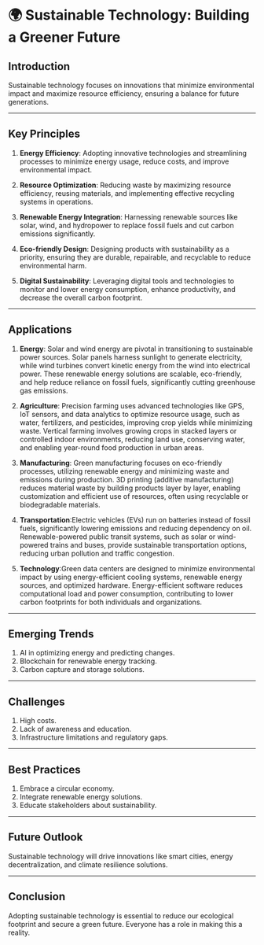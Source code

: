 

# 🌍 Sustainable Technology: Building a Greener Future  

## **Introduction**  
Sustainable technology focuses on innovations that minimize environmental impact and maximize resource efficiency, ensuring a balance for future generations.  

---

## **Key Principles**  
1. **Energy Efficiency**: Adopting innovative technologies and streamlining processes to minimize energy usage, reduce costs, and improve environmental impact.  

2. **Resource Optimization**: Reducing waste by maximizing resource efficiency, reusing materials, and implementing effective recycling systems in operations.  

3. **Renewable Energy Integration**: Harnessing renewable sources like solar, wind, and hydropower to replace fossil fuels and cut carbon emissions significantly.  

4. **Eco-friendly Design**: Designing products with sustainability as a priority, ensuring they are durable, repairable, and recyclable to reduce environmental harm.  

5. **Digital Sustainability**: Leveraging digital tools and technologies to monitor and lower energy consumption, enhance productivity, and decrease the overall carbon footprint.  
---

## **Applications**  
1. **Energy**: Solar and wind energy are pivotal in transitioning to sustainable power sources. Solar panels harness sunlight to generate electricity, while wind turbines convert kinetic energy from the wind into electrical power. These renewable energy solutions are scalable, eco-friendly, and help reduce reliance on fossil fuels, significantly cutting greenhouse gas emissions.
  
2. **Agriculture**: Precision farming uses advanced technologies like GPS, IoT sensors, and data analytics to optimize resource usage, such as water, fertilizers, and pesticides, improving crop yields while minimizing waste. Vertical farming involves growing crops in stacked layers or controlled indoor environments, reducing land use, conserving water, and enabling year-round food production in urban areas.
  
3. **Manufacturing**: Green manufacturing focuses on eco-friendly processes, utilizing renewable energy and minimizing waste and emissions during production. 3D printing (additive manufacturing) reduces material waste by building products layer by layer, enabling customization and efficient use of resources, often using recyclable or biodegradable materials.
     
4. **Transportation**:Electric vehicles (EVs) run on batteries instead of fossil fuels, significantly lowering emissions and reducing dependency on oil. Renewable-powered public transit systems, such as solar or wind-powered trains and buses, provide sustainable transportation options, reducing urban pollution and traffic congestion.

5. **Technology**:Green data centers are designed to minimize environmental impact by using energy-efficient cooling systems, renewable energy sources, and optimized hardware. Energy-efficient software reduces computational load and power consumption, contributing to lower carbon footprints for both individuals and organizations.

---

## **Emerging Trends**  
1. AI in optimizing energy and predicting changes.  
2. Blockchain for renewable energy tracking.  
3. Carbon capture and storage solutions.  

---

## **Challenges**  
1. High costs.  
2. Lack of awareness and education.  
3. Infrastructure limitations and regulatory gaps.  

---

## **Best Practices**  
1. Embrace a circular economy.  
2. Integrate renewable energy solutions.  
3. Educate stakeholders about sustainability.  

---

## **Future Outlook**  
Sustainable technology will drive innovations like smart cities, energy decentralization, and climate resilience solutions.  

---

## **Conclusion**  
Adopting sustainable technology is essential to reduce our ecological footprint and secure a green future. Everyone has a role in making this a reality.  

